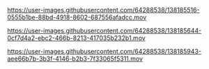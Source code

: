 

https://user-images.githubusercontent.com/64288538/138185516-0555b1be-88bd-4918-8602-687556afadcc.mov



https://user-images.githubusercontent.com/64288538/138185644-0cf7d4a2-ebc2-466b-8213-417035b232b1.mov



https://user-images.githubusercontent.com/64288538/138185943-aee66b7b-3b3f-4146-b2b3-7f33065f5311.mov

